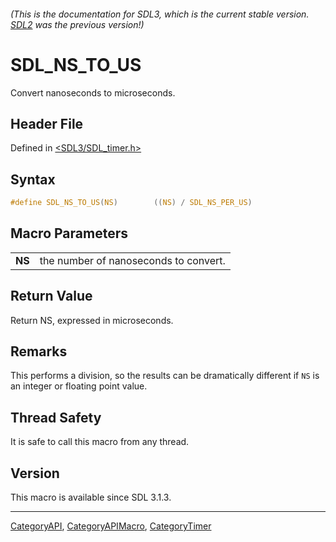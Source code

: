 ###### (This is the documentation for SDL3, which is the current stable version. [SDL2](https://wiki.libsdl.org/SDL2/) was the previous version!)
# SDL_NS_TO_US

Convert nanoseconds to microseconds.

## Header File

Defined in [<SDL3/SDL_timer.h>](https://github.com/libsdl-org/SDL/blob/main/include/SDL3/SDL_timer.h)

## Syntax

```c
#define SDL_NS_TO_US(NS)        ((NS) / SDL_NS_PER_US)
```

## Macro Parameters

|        |                                       |
| ------ | ------------------------------------- |
| **NS** | the number of nanoseconds to convert. |

## Return Value

Return NS, expressed in microseconds.

## Remarks

This performs a division, so the results can be dramatically different if
`NS` is an integer or floating point value.

## Thread Safety

It is safe to call this macro from any thread.

## Version

This macro is available since SDL 3.1.3.

----
[CategoryAPI](CategoryAPI), [CategoryAPIMacro](CategoryAPIMacro), [CategoryTimer](CategoryTimer)


